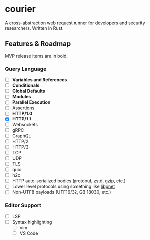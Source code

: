 # courier
A cross-abstraction web request runner for developers and security
researchers. Written in Rust.

## Features & Roadmap

MVP release items are in bold.

### Query Language
- [ ] **Variables and References**
- [ ] **Conditionals**
- [ ] **Global Defaults**
- [ ] **Modules**
- [ ] **Parallel Execution**
- [ ] Assertions
- [ ] **HTTP/1.0**
- [X] **HTTP/1.1**
- [ ] Websockets
- [ ] gRPC
- [ ] GraphQL
- [ ] HTTP/2
- [ ] HTTP/3
- [ ] TCP
- [ ] UDP
- [ ] TLS
- [ ] quic
- [ ] h2c
- [ ] HTTP auto-serialized bodies (protobuf, zstd, gzip, etc.)
- [ ] Lower level protocols using something like [libpnet](https://github.com/libpnet/libpnet)
- [ ] Non-UTF8 payloads (UTF16/32, GB 18030, etc.)
  
### Editor Support
- [ ] LSP
- [ ] Syntax highlighting
  - [ ] vim
  - [ ] VS Code
